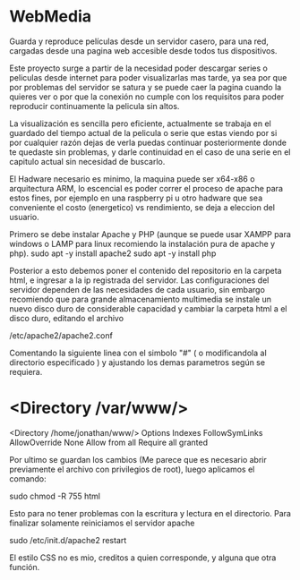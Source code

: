 # WebMedia
Guarda y reproduce películas desde un servidor casero, para una red, cargadas desde una pagina web accesible desde todos tus dispositivos.

Este proyecto surge a partir de la necesidad poder descargar series o peliculas desde internet para poder visualizarlas mas tarde, ya sea por que por problemas del servidor se satura y se puede caer la pagina cuando la quieres ver o por que la conexión no cumple con los requisitos para poder reproducir continuamente la pelicula sin altos.

La visualización es sencilla pero eficiente, actualmente se trabaja en el guardado del tiempo actual de la pelicula o serie que estas viendo por si por cualquier razón dejas de verla puedas continuar posteriormente donde te quedaste sin problemas, y darle continuidad en el caso de una serie en el capitulo actual sin necesidad de buscarlo.

El Hadware necesario es minimo, la maquina puede ser x64-x86 o arquitectura ARM, lo escencial es poder correr el proceso de apache para estos fines, por ejemplo en una raspberry pi u otro hadware que sea conveniente el costo (energetico) vs rendimiento, se deja a eleccion del usuario.

Primero se debe instalar Apache y PHP (aunque se puede usar XAMPP para windows o LAMP para linux recomiendo la instalación pura de apache y php).
sudo apt -y install apache2
sudo apt -y install php

Posterior a esto debemos poner el contenido del repositorio en la carpeta html, e ingresar a la ip registrada del servidor.
Las configuraciones del servidor dependen de las necesidades de cada usuario, sin embargo recomiendo que para grande almacenamiento multimedia se instale un nuevo disco duro de considerable capacidad y cambiar la carpeta html a el disco duro, editando el archivo

/etc/apache2/apache2.conf

Comentando la siguiente linea con el simbolo "#" ( o modificandola al directorio especificado ) y ajustando los demas parametros según se requiera.

# <Directory /var/www/>
<Directory /home/jonathan/www/>
	Options Indexes FollowSymLinks
	AllowOverride None
	Allow from all
	Require all granted
</Directory>

Por ultimo se guardan los cambios (Me parece que es necesario abrir previamente el archivo con privilegios de root), luego aplicamos el comando:

sudo chmod -R 755 html

Esto para no tener problemas con la escritura y lectura en el directorio.
Para finalizar solamente reiniciamos el servidor apache

sudo /etc/init.d/apache2 restart

El estilo CSS no es mio, creditos a quien corresponde, y alguna que otra función.
